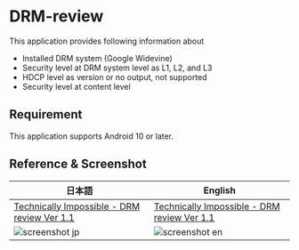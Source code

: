 # DRM-review
This application provides following information about 
- Installed DRM system (Google Widevine)
- Security level at DRM system level as L1, L2, and L3
- HDCP level as version or no output, not supported
- Security level at content level

## Requirement
This application supports Android 10 or later.

## Reference & Screenshot
|日本語|English|
|-------------|-------------|
|[Technically Impossible - DRM review Ver 1.1](https://impsbl.hatenablog.jp/entry/DRMreview1.1)|[Technically Impossible - DRM review Ver 1.1](https://impsbl.hatenablog.jp/entry/DRMreview1.1_en)|
|![screenshot jp](https://cdn-ak.f.st-hatena.com/images/fotolife/e/espio999/20221208/20221208145951.png)|![screenshot en](https://cdn-ak.f.st-hatena.com/images/fotolife/e/espio999/20221208/20221208150005.png)|
